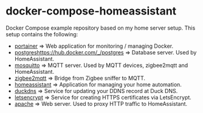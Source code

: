 # docker-compose-homeassistant
Docker Compose example repository based on my home server setup.
This setup contains the following:
- [portainer](https://hub.docker.com/r/portainer/portainer) => Web application for monitoring / managing Docker.
- [postgres]()https://hub.docker.com/_/postgres => Database server. Used by HomeAssistant.
- [mosquitto](https://hub.docker.com/_/eclipse-mosquitto) => MQTT server. Used by MQTT devices, zigbee2mqtt and HomeAssistant. 
- [zigbee2mqtt](https://hub.docker.com/r/koenkk/zigbee2mqtt/) => Bridge from Zigbee sniffer to MQTT.
- [homeassistant](https://hub.docker.com/r/homeassistant/armhf-homeassistant/) => Application for managing your home automation.
- [duckdns](https://hub.docker.com/r/linuxserver/duckdns) => Service for updating your DDNS record at Duck DNS.
- [letsencrypt](https://hub.docker.com/r/linuxserver/letsencrypt) => Service for creating HTTPS certificates via LetsEncrypt.
- [apache](https://hub.docker.com/_/httpd) => Web server. Used to proxy HTTP traffic to HomeAssistant.

